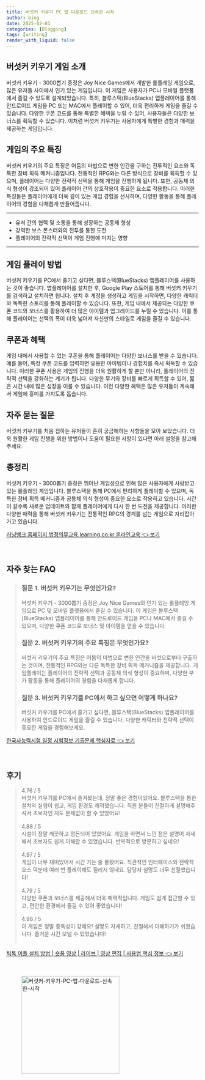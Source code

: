 ```yaml
---
title: 버섯커 키우기 PC 앱 다운로드 신속한 시작
author: bing
date: 2025-02-03
categories: [Blogging]
tags: [writing]
render_with_liquid: false
---
```



<h2 id='버섯커_키우기_게임_소개'>버섯커 키우기 게임 소개</h2>

<p>버섯커 키우기 - 3000뽑기 증정은 Joy Nice Games에서 개발한 롤플레잉 게임으로, 많은 유저들 사이에서 인기 있는 게임입니다. 이 게임은 사용자가 PC나 모바일 플랫폼에서 즐길 수 있도록 설계되었습니다. 특히, 블루스택(BlueStacks) 앱플레이어를 통해 안드로이드 게임을 PC 또는 MAC에서 플레이할 수 있어, 더욱 편리하게 게임을 즐길 수 있습니다. 다양한 쿠폰 코드를 통해 특별한 혜택을 누릴 수 있어, 사용자들은 다양한 보너스를 획득할 수 있습니다. 이처럼 버섯커 키우기는 사용자에게 특별한 경험과 매력을 제공하는 게임입니다.</p>

<h2 id='게임의_주요_특징'>게임의 주요 특징</h2>

<p>버섯커 키우기의 주요 특징은 어둠의 마법으로 변한 인간을 구하는 전투적인 요소와 독특한 장비 획득 메커니즘입니다. 전통적인 RPG와는 다른 방식으로 장비를 획득할 수 있으며, 플레이어는 다양한 전략적 선택을 통해 게임을 진행하게 됩니다. 또한, 공동체 의식 형성이 강조되어 있어 플레이어 간의 상호작용이 중요한 요소로 작용합니다. 이러한 특징들은 플레이어에게 더욱 깊이 있는 게임 경험을 선사하며, 다양한 활동을 통해 플레이어의 경험을 다채롭게 만들어줍니다.</p>

<hr />

<ul>
    <li>유저 간의 협력 및 소통을 통해 성장하는 공동체 형성</li>
    <li>강력한 보스 몬스터와의 전투를 통한 도전</li>
    <li>플레이어의 전략적 선택이 게임 진행에 미치는 영향</li>
</ul>

<hr />

<h2 id='게임_플레이_방법'>게임 플레이 방법</h2>

<p>버섯커 키우기를 PC에서 즐기고 싶다면, 블루스택(BlueStacks) 앱플레이어를 사용하는 것이 좋습니다. 앱플레이어를 설치한 후, Google Play 스토어를 통해 버섯커 키우기를 검색하고 설치하면 됩니다. 설치 후 계정을 생성하고 게임을 시작하면, 다양한 캐릭터와 독특한 스토리를 통해 플레이할 수 있습니다. 또한, 게임 내에서 제공되는 다양한 쿠폰 코드와 보너스를 활용하여 더 많은 아이템과 업그레이드를 누릴 수 있습니다. 이를 통해 플레이어는 선택의 폭이 더욱 넓어져 자신만의 스타일로 게임을 즐길 수 있습니다.</p>

<h2 id='쿠폰과_혜택'>쿠폰과 혜택</h2>

<p>게임 내에서 사용할 수 있는 쿠폰을 통해 플레이어는 다양한 보너스를 받을 수 있습니다. 예를 들어, 특정 쿠폰 코드를 입력하면 유용한 아이템이나 경험치를 즉시 획득할 수 있습니다. 이러한 쿠폰 사용은 게임의 진행을 더욱 원활하게 할 뿐만 아니라, 플레이어의 전략적 선택을 강화하는 계기가 됩니다. 다양한 무기와 장비를 빠르게 획득할 수 있어, 짧은 시간 내에 많은 성장을 이룰 수 있습니다. 이런 다양한 혜택은 많은 유저들이 계속해서 게임에 흥미를 가지도록 돕습니다.</p>

<h2 id='자주_묻는_질문'>자주 묻는 질문</h2>

<p>버섯커 키우기를 처음 접하는 유저들이 흔히 궁금해하는 사항들을 모아 보았습니다. 더욱 원활한 게임 진행을 위한 방법이나 도움이 필요한 사항이 있다면 아래 설명을 참고해 주세요.</p>

<h2 id='총정리'>총정리</h2>

<p>버섯커 키우기 - 3000뽑기 증정은 뛰어난 게임성으로 인해 많은 사용자에게 사랑받고 있는 롤플레잉 게임입니다. 블루스택을 통해 PC에서 편리하게 플레이할 수 있으며, 독특한 장비 획득 메커니즘과 공동체 의식 형성이 중요한 요소로 작용하고 있습니다. 시간이 갈수록 새로운 업데이트와 함께 플레이어에게 다시 한 번 도전을 제공합니다. 이러한 다양한 매력을 통해 버섯커 키우기는 전통적인 RPG의 경계를 넘는 게임으로 자리잡아가고 있습니다.</p>


<p><a class="click-button" title="러닝뱅크 홈페이지 법정의무교육 learning.co.kr 온라인교육" href="https://yellowplanner.github.io/posts/%EB%9F%AC%EB%8B%9D%EB%B1%85%ED%81%AC-%ED%99%88%ED%8E%98%EC%9D%B4%EC%A7%80-%EB%B2%95%EC%A0%95%EC%9D%98%EB%AC%B4%EA%B5%90%EC%9C%A1-learning.co.kr-%EC%98%A8%EB%9D%BC%EC%9D%B8%EA%B5%90%EC%9C%A1/" rel="dofollow">러닝뱅크 홈페이지 법정의무교육 learning.co.kr 온라인교육 👈 보기</a></p><br>
<h2 id='자주_찾는_FAQ'>자주 찾는 FAQ</h2>
<div itemscope="" itemtype="https://schema.org/FAQPage"> 
<blockquote> 
<div itemscope="" itemprop="mainEntity" itemtype="https://schema.org/Question"> 
<h3 itemprop="name">질문 1. 버섯커 키우기는 무엇인가요?</h3> 
<div itemscope="" itemprop="acceptedAnswer" itemtype="https://schema.org/Answer"> 
<span itemprop="text"> 
<p>버섯커 키우기 - 3000뽑기 증정은 Joy Nice Games의 인기 있는 롤플레잉 게임으로 PC 및 모바일 플랫폼에서 즐길 수 있습니다. 이 게임은 블루스택(BlueStacks) 앱플레이어를 통해 안드로이드 게임을 PC나 MAC에서 즐길 수 있으며, 다양한 쿠폰 코드로 보너스 및 아이템을 얻을 수 있습니다.</p> 
</span> 
</div> 
</div> 

<div itemscope="" itemprop="mainEntity" itemtype="https://schema.org/Question"> 
<h3 itemprop="name">질문 2. 버섯커 키우기의 주요 특징은 무엇인가요?</h3> 
<div itemscope="" itemprop="acceptedAnswer" itemtype="https://schema.org/Answer"> 
<span itemprop="text"> 
<p>버섯커 키우기의 주요 특징은 어둠의 마법으로 변한 인간을 버섯으로부터 구출하는 것이며, 전통적인 RPG와는 다른 독특한 장비 획득 메커니즘을 제공합니다. 게임플레이는 플레이어의 전략적 선택과 공동체 의식 형성이 중요하며, 다양한 부가 활동을 통해 플레이어의 경험을 다채롭게 합니다.</p> 
</span> 
</div> 
</div> 

<div itemscope="" itemprop="mainEntity" itemtype="https://schema.org/Question"> 
<h3 itemprop="name">질문 3. 버섯커 키우기를 PC에서 하고 싶으면 어떻게 하나요?</h3> 
<div itemscope="" itemprop="acceptedAnswer" itemtype="https://schema.org/Answer"> 
<span itemprop="text"> 
<p>버섯커 키우기를 PC에서 즐기고 싶다면, 블루스택(BlueStacks) 앱플레이어를 사용하여 안드로이드 게임을 즐길 수 있습니다. 다양한 캐릭터와 전략적 선택이 중요한 게임을 경험해보세요.</p> 
</span> 
</div> 
</div> 
</blockquote> 
</div>
<p><a class="click-button" title="한국사능력시험 일정 시험정보 기출문제 핵심자료" href="https://yellowplanner.github.io/posts/%ED%95%9C%EA%B5%AD%EC%82%AC%EB%8A%A5%EB%A0%A5%EC%8B%9C%ED%97%98-%EC%9D%BC%EC%A0%95-%EC%8B%9C%ED%97%98%EC%A0%95%EB%B3%B4-%EA%B8%B0%EC%B6%9C%EB%AC%B8%EC%A0%9C-%ED%95%B5%EC%8B%AC%EC%9E%90%EB%A3%8C/" rel="dofollow">한국사능력시험 일정 시험정보 기출문제 핵심자료 👈 보기</a></p><br>
<h2 id='후기'>후기</h2>
<div itemscope itemtype="https://schema.org/Product">
  <blockquote>
  <div itemprop="review" itemscope itemtype="https://schema.org/Review">
      <div itemprop="reviewRating" itemscope itemtype="https://schema.org/Rating"> <span itemprop="ratingValue">4.76</span> / <span itemprop="bestRating">5</span> </div>
      <span itemprop="reviewBody">버섯커 키우기를 PC에서 즐겨봤는데, 정말 좋은 경험이었어요. 블루스택을 통한 설치와 실행이 쉽고, 게임 환경도 쾌적했습니다. 직원 분들이 친절하게 설명해주셔서 초보자인 저도 문제없이 할 수 있었어요!</span>
  </div>
  <br>
  <div itemprop="review" itemscope itemtype="https://schema.org/Review">
      <div itemprop="reviewRating" itemscope itemtype="https://schema.org/Rating"> <span itemprop="ratingValue">4.88</span> / <span itemprop="bestRating">5</span> </div>
      <span itemprop="reviewBody">시설이 정말 깨끗하고 정돈되어 있었어요. 게임을 하면서 느낀 점은 설명이 자세해서 초보자도 쉽게 이해할 수 있었습니다. 반복적으로 방문하고 싶네요!</span>
  </div>
  <br>
  <div itemprop="review" itemscope itemtype="https://schema.org/Review">
      <div itemprop="reviewRating" itemscope itemtype="https://schema.org/Rating"> <span itemprop="ratingValue">4.97</span> / <span itemprop="bestRating">5</span> </div>
      <span itemprop="reviewBody">게임이 너무 재미있어서 시간 가는 줄 몰랐어요. 직관적인 인터페이스와 전략적 요소 덕분에 여러 번 플레이해도 질리지 않네요. 담당자 설명도 너무 친절했습니다!</span>
  </div>
  <br>
  <div itemprop="review" itemscope itemtype="https://schema.org/Review">
      <div itemprop="reviewRating" itemscope itemtype="https://schema.org/Rating"> <span itemprop="ratingValue">4.79</span> / <span itemprop="bestRating">5</span> </div>
      <span itemprop="reviewBody">다양한 쿠폰과 보너스를 제공해서 더욱 매력적입니다. 게임도 쉽게 접근할 수 있고, 편안한 환경에서 즐길 수 있어 좋았습니다!</span>
  </div>
  <br>
  <div itemprop="review" itemscope itemtype="https://schema.org/Review">
      <div itemprop="reviewRating" itemscope itemtype="https://schema.org/Rating"> <span itemprop="ratingValue">4.98</span> / <span itemprop="bestRating">5</span> </div>
      <span itemprop="reviewBody">이 게임은 정말 중독성이 강해요! 설명도 자세하고, 친절해서 이해하기가 쉬웠습니다. 즐거운 시간 보낼 수 있었습니다!</span>
  </div>
  <br>
  </blockquote>
</div>
<p><a class="click-button" title="틱톡 어플 설치 방법 | 숏폼 영상 | 라이브 | 영상 편집 | 사용법 핵심 정보" href="https://yellowplanner.github.io/posts/%ED%8B%B1%ED%86%A1-%EC%96%B4%ED%94%8C-%EC%84%A4%EC%B9%98-%EB%B0%A9%EB%B2%95-%EC%88%8F%ED%8F%BC-%EC%98%81%EC%83%81-%EB%9D%BC%EC%9D%B4%EB%B8%8C-%EC%98%81%EC%83%81-%ED%8E%B8%EC%A7%91-%EC%82%AC%EC%9A%A9%EB%B2%95-%ED%95%B5%EC%8B%AC-%EC%A0%95%EB%B3%B4/" rel="dofollow">틱톡 어플 설치 방법 | 숏폼 영상 | 라이브 | 영상 편집 | 사용법 핵심 정보 👈 보기</a></p><br>
<figure class="image"><img src="https://yellowplanner.github.io/assets/img/thumbnail/버섯커-키우기-PC-앱-다운로드-신속한-시작.webp" alt="버섯커-키우기-PC-앱-다운로드-신속한-시작" width="256" height="256"></figure>